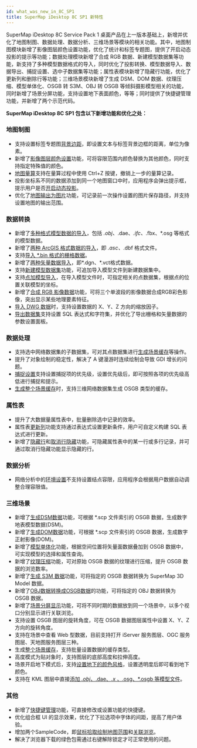 ```yaml
---
id: what_was_new_in_8C_SP1
title: SuperMap iDesktop 8C SP1 新特性
---
```

SuperMap iDesktop 8C Service Pack 1 桌面产品在上一版本基础上，新增并优化了地图制图、数据处理、数据分析、三维场景等模块的相关功能。其中，地图制图模块新增了影像图层颜色设置功能，优化了统计和标签专题图，提供了开启动态投影的提示等功能；数据处理模块新增了合成
RGB
数据、新建模型数据集等功能，新支持了多种模型数据格式的导入，同时优化了投影转换、模型数据导入、数据导出、捕捉设置、选中子数据集等功能；属性表模块新增了隐藏行功能，优化了更新列和删除行等功能；三维场景模块新增了生成
DSM、DOM 数据、纹理压缩、模型单体化、OSGB 转 S3M、OBJ 转 OSGB
等倾斜摄影模型相关的功能，同时新增了场景分屏功能，支持设置地下表面颜色，等等；同时提供了快捷键管理功能，并新增了两个示范代码。

**SuperMap iDesktop 8C SP1 包含以下新增功能和优化之处：**

### 地图制图

* 支持设置标签专题图[背景边距](../Features/Mapping/LabelMap/PropertiesDia.htm)，即设置文本与标签背景边框的距离，单位为像素。
* 新增了[影像图层颜色设置](../Features/Visualization/VisualSetting/Imagegroup.htm)功能，可将容限范围内颜色替换为其他颜色，同时支持指定特殊值的颜色。
* [地图量算](../Features/Visualization/Interaction/Measuregroup.htm)支持在量算过程中使用 Ctrl+Z 按键，撤销上一步的量算记录。
* 投影坐标系不同的数据添加到同一个地图窗口中时，应用程序会弹出提示框，提示用户是否[开启动态投影](../Features/Visualization/MapSetting/DynamicProjection.htm)。
* 优化了[地图输出为图片](../Features/Visualization/Basic/WinMap_OutputPic.htm)功能，可记录前一次操作设置的图片保存路径，并支持设置地图的输出范围。

### 数据转换

* 新增了[多种格式模型数据的导入](../Features/DataProcessing/DataConversion/GeoFormates.htm)，包括 *.obj、*.dae、*.ifc、*.fbx、*.osg 等格式的模型数据。
* 新增了[两种 ArcGIS 格式数据的导入](../Features/DataProcessing/DataConversion/GeoFormates.htm)，即 *.asc、*.dbf 格式文件。
* 支持[导入 *.bin 格式的栅格数据](../Features/DataProcessing/DataConversion/GeoFormates.htm)。
* 新增了[两种矢量数据导入](../Features/DataProcessing/DataConversion/GeoFormates.htm)，即*.dgn、*.vct格式数据。
* 支持[新建模型数据集](../Features/DataProcessing/DataManagement/CreateDataset.htm)功能，可追加导入模型文件到新建数据集中。
* 支持[点加模型导入](../Features/DataProcessing/DataConversion/ImportModelAndPoint.htm)，在导入模型文件时，可指定相关的点数据集，根据点的位置关联模型的坐标。
* 新增了[合成 RGB 影像数据](../Features/DataProcessing/Raster/CombineBand.htm)功能，可将三个单波段的影像数据合成RGB彩色影像，突出显示某些地理要素特征。
* [导入 DWG 数据](../Features/DataProcessing/DataConversion/ImportCAD.htm)时，支持设置数据的 X、Y、Z 方向的缩放因子。
* [导出数据集](../Features/DataProcessing/DataConversion/ExportData.htm)支持设置 SQL 表达式和字符集，并优化了导出栅格和矢量数据的参数设置面板。

### 数据处理

* 支持选中网络数据集的子数据集，可对其点数据集进行[生成场景缓存](../Features/Optimization/Cache/VectorCache.htm)等操作。
* 提升了对象绘制的稳定性，解决了 A 键漫游时连续绘制会导致 GDI 增长的问题。
* [捕捉设置](../Features/DataProcessing/Objects/Snapping/Snapping.htm)支持设置捕捉项的优先级，设置优先级后，即可按照各项的优先级高低进行捕捉和提示。
* [生成整个场景缓存](../Features/Optimization/Cache/WScene_CacheBuilder.htm)时，支持三维网络数据集生成 OSGB 类型的缓存。

### 属性表

* 提升了大数据量属性表中，批量删除选中记录的效率。
* 属性表[更新列](../Features/DataProcessing/EditTabular/UpdateButton.htm)功能支持通过表达式设置更新条件，用户可自定义构建 SQL 表达式进行更新。
* 新增了[隐藏行](../Features/DataProcessing/EditTabular/HiddenRows.htm)和[取消行隐藏](../Features/DataProcessing/EditTabular/CancelHideRows.htm)功能，可隐藏属性表中的某一行或多行记录，并可通过取消行隐藏功能显示隐藏的行。

### 数据分析

* 网络分析中的[环境设置](../Features/Network/NetAnalystEnvironmentWIN.htm)不支持设置结点容限，应用程序会根据用户数据自动调整合理容限值。

### 三维场景

* 新增了[生成DSM数据](../Features/SceneOperation/OSGB/CreatDSM.htm)功能，可根据 *.scp 文件索引的 OSGB 数据，生成数字地表模型数据(DSM)。
* 新增了[生成DOM数据](../Features/SceneOperation/OSGB/CreatDOM.htm)功能，可根据 *.scp 文件索引的 OSGB 数据，生成数字正射影像(DOM)。
* 新增了[模型单体化](../Features/SceneOperation/OSGB/OsgbDiscret.htm)功能，根据空间位置将矢量面数据叠加到 OSGB 数据中，可实现模型的选择和属性查询。
* 新增了[纹理压缩](../Features/SceneOperation/OSGB/TextureCompression.htm)功能，可对原始 OSGB 数据的纹理进行压缩，提升 OSGB 数据的浏览数率。
* 新增了[生成 S3M 数据](../Features/SceneOperation/OSGB/OSGBToS3M.htm)功能，可将指定的 OSGB 数据转换为 SuperMap 3D Model 数据。
* 新增了[OBJ数据转换成OSGB数据](../Features/SceneOperation/OSGB/OBJToOSGB.htm)的功能，可将指定的 OBJ 数据转换为 OSGB 数据。
* 新增了[场景分屏显示](../Features/SceneOperation/BrowseScene/ViewportManage.htm)功能，可将不同时期的数据放到同一个场景中，以多个视口分别显示进行关联浏览。
* 支持设置 OSGB 图层的旋转角度，可在 OSGB 数据图层属性中设置 X、Y、Z 方向的旋转角度。
* 支持在场景中查看 Web 型数据，目前支持打开 iServer 服务图层、OGC 服务图层、天地图服务图层三种。
* 生成[整个场景缓存](../Features/Optimization/Cache/WScene_CacheBuilder.htm)，支持批量设置数据的缓存类型。
* 高度模式为贴对象时，支持图层的底部高度和拉伸高度。
* 场景开启地下模式后，支持[设置地下的颜色风格](../Features/SceneOperation/AdvancedSceneSetting/Underground.htm)，设置透明度后即可看到地下颜色。
* 支持在 KML 图层中直接[添加 *.obj、*.dae、*.x 、*.osg、*.osgb 等模型文件](../Features/SceneOperation/LayersManagement/ModelButton.htm)。

### 其他

* 新增了[快捷键管理](ShortcutKeyManagement.htm)功能，可直接修改或设置功能的快捷键。
* 优化组合框 UI 的显示效果，优化了下拉选项中字体的间距，提高了用户体验。
* 增加两个SampleCode，即[鼠标拾取绘制地图范围](../SampleCode/MouseSelectBounds.htm)和[关联浏览](../SampleCode/BindGroupForm.htm)。
* 解决了浏览器下载的绿色包需通过右键解除锁定才可正常使用的问题。




